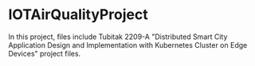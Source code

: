# IOTAirQualityProject
In this project, files include Tubitak 2209-A "Distributed Smart City Application Design and Implementation with Kubernetes Cluster on Edge Devices"  project files.
